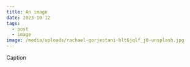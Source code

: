 ```yaml
---
title: An image
date: 2023-10-12
tags:
  - post
  - image
image: /media/uploads/rachael-gorjestani-hlt6jqlf_j0-unsplash.jpg
---
```

C﻿aption